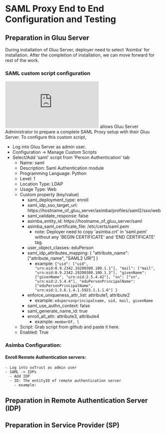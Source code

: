 # SAML Proxy End to End Configuration and Testing

## Preparation in Gluu Server
 
 During installation of Gluu Server, deployer need to select 'Asimba' for installation. After the completion of installation, we can move forward for rest of the work. 

### SAML custom script configuration

![SAML Script](https://github.com/GluuFederation/oxAuth/blob/master/Server/integrations/saml/SamlExternalAuthenticator.py) allows Gluu Server Administrator to prepare a complete SAML Proxy setup with their Gluu Server. 
To configure this custom script, 
 - Log into Gluu Server as admin user. 
 - Configuration -> Manage Custom Scripts
 - Select/Add 'saml' script from 'Person Authentication' tab
    - Name: saml
    - Description: Saml Authentication module
    - Programming Language: Python
    - Level: 1
    - Location Type: LDAP
    - Usage Type: Web
    - Custom property (key/value)
       - saml_deployment_type: enroll
       - saml_idp_sso_target_url: https://hostname_of_gluu_server/asimba/profiles/saml2/sso/web
       - saml_validate_response: false
       - asimba_entity_id: https://hostname_of_gluu_server/saml
       - asimba_saml_certificate_file: /etc/certs/saml.pem 
         - note: Deployer need to copy 'asimba.crt' in 'saml.pem' without any 'BEGIN CERTIFICATE' and 'END CERTIFICATE' tag. 
       - user_object_classes: eduPerson
       - saml_idp_attributes_mapping: { "attribute_name": ["attribute_name", "SAML2 URI"] } 
         - example: ```{"uid": ["uid", "urn:oid:0.9.2342.19200300.100.1.1"], "mail": ["mail", "urn:oid:0.9.2342.19200300.100.1.3"], "givenName": ["givenName", "urn:oid:2.5.4.42"], "sn": ["sn", "urn:oid:2.5.4.4"], "eduPersonPrincipalName": ["eduPersonPrincipalName", "urn:oid:1.3.6.1.4.1.5923.1.1.1.6"] } ```
       - enforce_uniqueness_attr_list: attribute1, attribute2
         - example: ```edupersonprincipalname, uid, mail, givenName```
       - saml_use_authn_context: false
       - saml_generate_name_id: true
       - enroll_all_attr: attribute3, attribute4 
         - example: ```memberOf, l```
    - Script: Grab script from github and paste it here. 
    - Enabled: True
    
### Asimba Configuration: 

#### Enroll Remote Authentication servers: 
 
    - Log into oxTrust as admin user
    - SAML -> IDPs
      - Add IDP
      - ID: The entityID of remote authentication server
        - example: 
 
## Preparation in Remote Authentication Server (IDP)

## Preparation in Service Provider (SP)
